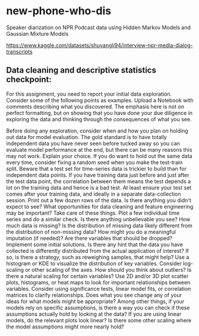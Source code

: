 # new-phone-who-dis
Speaker diarization on NPR Podcast data using Hidden Markov Models and Gaussian Mixture Models


https://www.kaggle.com/datasets/shuyangli94/interview-npr-media-dialog-transcripts

## Data cleaning and descriptive statistics checkpoint:

For this assignment, you need to report your initial data exploration. Consider some of the following points as examples. Upload a Notebook with comments describing what you discovered. The emphasis here is not on perfect formatting, but on showing that you have done your due diligence in exploring the data and thinking through the consequences of what you see.

Before doing any exploration, consider when and how you plan on holding out data for model evaluation. The gold standard is to have totally independent data you have never seen before tucked away so you can evaluate model performance at the end, but there can be many reasons this may not work. Explain your choice. If you do want to hold out the same data every time, consider fixing a random seed when you make the test-train split.
Beware that a test set for time-series data is trickier to build than for independent data points.  If you have training data just before and just after the test data point, the correlation between them means the test depends a lot on the training data and hence is a bad test.  At least ensure your test set comes after your training data, and ideally in a separate data-collection session. 
Print out a few dozen rows of the data. Is there anything you didn't expect to see? What opportunities for data cleaning and feature engineering may be important? Take care of these things.
Plot a few individual time series and do a similar check. Is there anything unbelievable you see?
How much data is missing? Is the distribution of missing data likely different from the distribution of non-missing data? How might you do a meaningful imputation (if needed)? Are there variables that should be dropped? Implement some initial solutions.
Is there any hint that the data you have collected is differently distributed from the actual application of interest? If so, is there a strategy, such as reweighing samples, that might help?
Use a histogram or KDE to visualize the distribution of key variables. Consider log-scaling or other scaling of the axes. How should you think about outliers? Is there a natural scaling for certain variables?
Use 2D and/or 3D plot scatter plots, histograms, or heat maps to look for important relationships between variables. Consider using significance tests, linear model fits, or correlation matrices to clarify relationships.
Does what you see change any of your ideas for what models might be appropriate? Among other things, if your models rely on specific assumptions, is there a way you can check if these assumptions actually hold by looking at the data? If you are using linear models, do the relevant plots look linear? Is there some other scaling where the model assumptions might more nearly hold?
